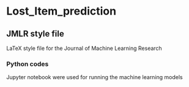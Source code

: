 # Lost_Item_prediction

## JMLR style file
LaTeX style file for the Journal of Machine Learning Research

### Python codes 
Jupyter notebook were used for running the machine learning models 
